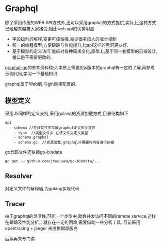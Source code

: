 Graphql
==============
除了采用传统的WEB API方式外,还可以采用graphql的方式提供,实际上,这种方式已经越来越被大家接受,相比web api的优势明显.
* 字段级别的解释,变更可控性强.减少很多烦人的版本控制
* 统一的编程模型,方便跟踪与性能提升,比api这样的黑洞更友好.
* 基于模型的定义访问,能应对各种需求变化,原型上,基于同一套模型的前端设计,接口是不需要更改的.

[graphql-go](github.com/graph-gophers/graphql-go)的参考资料较少,本质上需要对js版本的graphql有一定的了解,再参考示例代码,学习一下基础知识.

graphql属于Web层,与gin是相配置的.

模型定义
-----------
采用JS同样的定义支持,采用golang的资源加载方式,目录结构如下
```
api
  - schema //在该文件夹存放graphql定义相关文件
    - type  //类型文件夹 在该文件夹定义类型
    - schema.graphql
    - schema.go  //资源加载,graphql只需要将内容进行拼接
```

go代码文件还依赖go-bindata
```
go get -u github.com/jteeuwen/go-bindata/...
```

Resolver
-------------
对定义文件的解释器,为golang实现代码

Tracer
-------------
由于graphql的灵活性,可能一个类型中,就会并发访问不同的remote service,这样在跟踪及性能分析上就存在一定的困难,需要借助一些分析工具.
目前采用 opentracing + jaeger 来提供跟踪服务

后续再来专门讲.